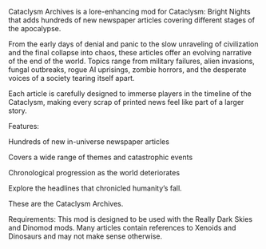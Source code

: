 Cataclysm Archives is a lore-enhancing mod for Cataclysm: Bright Nights that adds hundreds of new newspaper articles covering different stages of the apocalypse.

From the early days of denial and panic to the slow unraveling of civilization and the final collapse into chaos, these articles offer an evolving narrative of the end of the world. Topics range from military failures, alien invasions, fungal outbreaks, rogue AI uprisings, zombie horrors, and the desperate voices of a society tearing itself apart.

Each article is carefully designed to immerse players in the timeline of the Cataclysm, making every scrap of printed news feel like part of a larger story.

Features:

Hundreds of new in-universe newspaper articles

Covers a wide range of themes and catastrophic events

Chronological progression as the world deteriorates

Explore the headlines that chronicled humanity’s fall.

These are the Cataclysm Archives.

Requirements: This mod is designed to be used with the Really Dark Skies and Dinomod mods. Many articles contain references to Xenoids and Dinosaurs and may not make sense otherwise.
